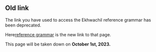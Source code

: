 ## Old link

The link you have used to access the Ekhwachil reference grammar has been deprecated.

Here[reference grammar](Ekhwachil/reference_grammar.html) is the new link to that page.

This page will be taken down on **October 1st, 2023.**